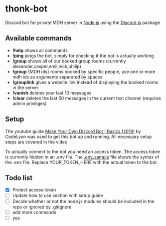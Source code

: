 # thonk-bot
Discord bot for private MDH server in [Node.js](https://nodejs.org/) using the [Discord.js](https://discord.js.org/) package

## Available commands
- **!help** shows all commands
- **!ping** pings the bot, simply for checking if the bot is actually working
- **!group** shows all of our booked group rooms (currently alexander,casper,emil,nick,philip)
- **!group** {MDH ids} rooms booked by specific people, use one or more mdh ids as arguments separated by spaces
- **!grouplink** gives a website link instead of displaying the booked rooms in the server
- **!vanish** deletes your last 10 messages
- **!clear** deletes the last 50 messages in the current text channel (requires admin priviliges)

## Setup
The youtube guide [Make Your Own Discord Bot | Basics (2019)](https://www.youtube.com/watch?v=X_qg0Ut9nU8) by CodeLyon was used to get this bot up and running. All necessary setup steps are covered in the video

To actually connect to the bot you need an access token. The access token is currently hidden in an .env file. The [.env_sample](/.env_sample) file shows the syntax of the .env file. Replace YOUR_TOKEN_HERE with the actual token to the bot.

## Todo list 
- [x] Protect access token 
- [ ] Update how to use section with setup guide
- [ ] Decide whether or not the node.js modules should be included in the repo or ignored by .gitignore
- [ ] add more commands
- [ ] yes
